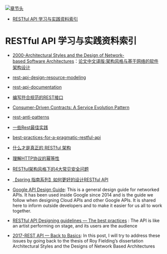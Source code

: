 [![章节头](https://parg.co/UGo)](https://parg.co/b4z) 
 - [RESTful API 学习与实践资料索引](#restful-api-%E5%AD%A6%E4%B9%A0%E4%B8%8E%E5%AE%9E%E8%B7%B5%E8%B5%84%E6%96%99%E7%B4%A2%E5%BC%95) 

# RESTful API 学习与实践资料索引

- [2000-Architectural Styles and the Design of Network-based Software Architectures]()：[论文中文译版:架构风格与基于网络的软件架构设计](http://o6v08w541.bkt.clouddn.com/REST-article.pdf)



- [rest-api-design-resource-modeling](https://www.thoughtworks.com/insights/blog/rest-api-design-resource-modeling)

- [rest-api-documentation](https://dzone.com/articles/rest-api-documentation-part-1)

- [编写符合规范的REST接口](http://mp.weixin.qq.com/s?__biz=MzA3NDM0ODQwMw==&mid=208060670&idx=1&sn=ce67b8896985e8448137052b338093e0&utm_source=tuicool&utm_medium=referral)
- [Consumer-Driven Contracts: A Service Evolution Pattern](http://martinfowler.com/articles/consumerDrivenContracts.html)
- [rest-anti-patterns](http://marcelo-cure.blogspot.jp/2016/09/rest-anti-patterns.html?utm_source=tuicool&utm_medium=referral)
- [一些Rest最佳实践](http://colobu.com/2015/08/10/some-REST-best-practices/?utm_source=tuicool)

- [best-practices-for-a-pragmatic-restful-api](http://www.vinaysahni.com/best-practices-for-a-pragmatic-restful-api)
- [什么才是真正的 RESTful 架构](http://blog.jimmylv.info/2015-11-11-what-is-really-rest/?hmsr=toutiao.io&utm_medium=toutiao.io&utm_source=toutiao.io)

- [理解HTTP协议的幂等性](http://www.cnblogs.com/weidagang2046/archive/2011/06/04/2063696.html?hmsr=toutiao.io&utm_medium=toutiao.io&utm_source=toutiao.io)
- [RESTful架构风格下的4大常见安全问题](http://insights.thoughtworkers.org/security-issues-in-restful/?hmsr=toutiao.io&utm_medium=toutiao.io&utm_source=toutiao.io) 
- [【spring 指南系列】如何更好的设计RESTful API](https://zhuanlan.zhihu.com/p/24592119) 
- [Google API Design Guide](https://cloud.google.com/apis/design/): This is a general design guide for networked APIs. It has been used inside Google since 2014 and is the guide we follow when designing Cloud APIs and other Google APIs. It is shared here to inform outside developers and to make it easier for us all to work together.
- [RESTful API Designing guidelines — The best practices](https://hackernoon.com/restful-api-designing-guidelines-the-best-practices-60e1d954e7c9#.k60nd5hje) : The API is like an artist performing on stage, and its users are the audience
- [2017-REST API — Back to Basics](https://restful.io/rest-api-back-to-basics-c64f282d972): In this post, I will try to address these issues by going back to the thesis of Roy Fielding’s dissertation Architectural Styles and the Designs of Network Based Architectures
